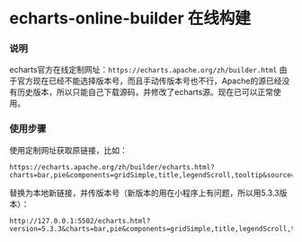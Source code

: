# echarts-online-builder 在线构建

### 说明
echarts官方在线定制网址：`https://echarts.apache.org/zh/builder.html`
由于官方现在已经不能选择版本号，而且手动传版本号也不行，Apache的源已经没有历史版本，所以只能自己下载源码，并修改了echarts源。现在已可以正常使用。

### 使用步骤
使用定制网址获取原链接，比如：
```
https://echarts.apache.org/zh/builder/echarts.html?charts=bar,pie&components=gridSimple,title,legendScroll,tooltip&source=true
```
替换为本地新链接，并传版本号（新版本的用在小程序上有问题，所以用5.3.3版本）：
```
http://127.0.0.1:5502/echarts.html?version=5.3.3&charts=bar,pie&components=gridSimple,title,legendScroll,tooltip&source=true
```